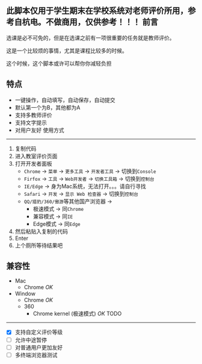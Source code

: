 此脚本仅用于学生期末在学校系统对老师评价所用，参考自杭电。不做商用，仅供参考！！！
前言
---

选课是必不可免的，但是在选课之前有一项很重要的任务就是教师评价。

这是一个比较烦的事情，尤其是课程比较多的时候。

这个时候，这个脚本或许可以帮你你减轻负担

特点
---
- 一键操作，自动填写，自动保存，自动提交
- 默认第一个为B，其他都为A
- 支持多教师评价
- 支持文字提示
- 对用户友好
使用方式
---
1. 复制代码
2. 进入教室评价页面
3. 打开开发者面板
	- `Chrome` -> `菜单` -> `更多工具` -> `开发者工具` -> 切换到`Console`
	- `Firfox` -> `工具` -> `Web开发者` -> `切换工具箱` -> 切换到`控制台`
	- `IE/Edge` -> 身为Mac系统，无法打开。。。请自行寻找
	- `Safari` -> `开发` -> `显示 Web 检查器` -> 切换到`控制台`
	- `QQ/猎豹/360/傲游`等其他国产浏览器 -> 
		- 极速模式 -> 同`Chrome`
		- 兼容模式 -> 同`IE`
		- Edge模式 -> 同`Edge`
4. 然后粘贴入复制的代码
5. Enter
6. 上个厕所等待结果吧

兼容性
---
- Mac
	- Chrome *OK*
- Window
	- Chrome *OK*
	- 360
		- Chrome kernel (极速模式) *OK*
TODO
---
- [x] 支持自定义评价等级
- [ ] 允许中途暂停
- [ ] 对普通用户更加友好
- [ ] 多终端浏览器测试
